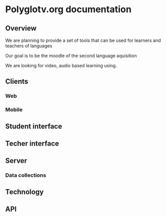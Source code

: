 # Polyglotv.org documentation 

## Overview
We are planning to provide a set of tools that can be used for learners and teachers of languages

Our goal is to be the moodle of the second language aquisition

We are looking for video, audio based learning using. 

## Clients

### Web

### Mobile

## Student interface

## Techer interface

## Server



### Data collections



## Technology


## API
